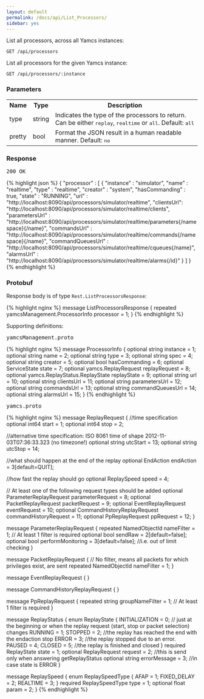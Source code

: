 ```yaml
---
layout: default
permalink: /docs/api/List_Processors/
sidebar: yes
---
```


List all processors, across all Yamcs instances:

    GET /api/processors

List all processors for the given Yamcs instance:

    GET /api/processors/:instance


### Parameters

<table class="inline">
  <tr>
    <th>Name</th>
    <th>Type</th>
    <th>Description</th>
  </tr>
  <tr>
    <td class="code">type</td>
    <td class="code">string</td>
    <td>Indicates the type of the processors to return. Can be either <tt>replay</tt>, <tt>realtime</tt> or <tt>all</tt>. Default: <tt>all</tt></td>
  </tr>
  <tr>
    <td class="code">pretty</td>
    <td class="code">bool</td>
    <td>Format the JSON result in a human readable manner. Default: <tt>no</tt></td>
  </tr>
</table> 


### Response

<pre class="header">200 OK</pre>
{% highlight json %}
{
  "processor" : [ {
    "instance" : "simulator",
    "name" : "realtime",
    "type" : "realtime",
    "creator" : "system",
    "hasCommanding" : true,
    "state" : "RUNNING",
    "url" : "http://localhost:8090/api/processors/simulator/realtime",
    "clientsUrl": "http://localhost:8090/api/processors/simulator/realtime/clients",
    "parametersUrl" : "http://localhost:8090/api/processors/simulator/realtime/parameters{/namespace}{/name}",
    "commandsUrl" : "http://localhost:8090/api/processors/simulator/realtime/commands{/namespace}{/name}",
    "commandQueuesUrl" : "http://localhost:8090/api/processors/simulator/realtime/cqueues{/name}",
    "alarmsUrl" : "http://localhost:8090/api/processors/simulator/realtime/alarms{/id}"
  } ]
}
{% endhighlight %}


### Protobuf

Response body is of type `Rest.ListProcessorsResponse`:

{% highlight nginx %}
message ListProcessorsResponse {
  repeated yamcsManagement.ProcessorInfo processor = 1;
}
{% endhighlight %}

Supporting definitions:

<pre class="r header">yamcsManagement.proto</pre>

{% highlight nginx %}
message ProcessorInfo {
  optional string instance = 1;
  optional string name = 2;
  optional string type = 3;
  optional string spec = 4;
  optional string creator = 5;
  optional bool hasCommanding = 6;
  optional ServiceState state = 7;
  optional yamcs.ReplayRequest replayRequest = 8;
  optional yamcs.ReplayStatus.ReplayState replayState = 9;
  optional string url = 10;
  optional string clientsUrl = 11;
  optional string parametersUrl = 12;
  optional string commandsUrl = 13;
  optional string commandQueuesUrl = 14;
  optional string alarmsUrl = 15;
}
{% endhighlight %}


<pre class="r header">yamcs.proto</pre>

{% highlight nginx %}
message ReplayRequest {
  //time specification
  optional int64 start = 1;
  optional int64 stop = 2;

  //alternative time specification: ISO 8061 time of shape 2012-11-03T07:36:33.323 (no timezone!)
  optional string utcStart = 13;
  optional string utcStop = 14;

  //what should happen at the end of the replay
  optional EndAction endAction = 3[default=QUIT];

  //how fast the replay should go
  optional ReplaySpeed speed = 4;

  // At least one of the following request types should be added
  optional ParameterReplayRequest parameterRequest = 8;
  optional PacketReplayRequest packetRequest = 9;
  optional EventReplayRequest eventRequest = 10;
  optional CommandHistoryReplayRequest commandHistoryRequest = 11;
  optional PpReplayRequest ppRequest = 12;
}

message ParameterReplayRequest {
  repeated NamedObjectId nameFilter = 1; // At least 1 filter is required
  optional bool sendRaw = 2[default=false];
  optional bool performMonitoring = 3[default=false]; //i.e. out of limit checking
}

message PacketReplayRequest {
  // No filter, means all packets for which privileges exist, are sent
  repeated NamedObjectId nameFilter = 1;
}

message EventReplayRequest {
}

message CommandHistoryReplayRequest {
}

message PpReplayRequest {
  repeated string groupNameFilter = 1; // At least 1 filter is required
}

message ReplayStatus {
   enum ReplayState {
     INITIALIZATION = 0; // just at the beginning or when the replay request (start, stop or packet selection) changes
     RUNNING = 1;
     STOPPED = 2; //the replay has reached the end with the endaction stop
     ERROR = 3;   //the replay stopped due to an error.
     PAUSED = 4;
     CLOSED = 5; //the replay is finished and closed
  }
  required ReplayState state = 1;
  optional ReplayRequest request = 2; //this is send only when answering getReplayStatus
  optional string errorMessage = 3; //in case state is ERROR
}

message ReplaySpeed {
  enum ReplaySpeedType {
    AFAP = 1;
    FIXED_DELAY = 2;
    REALTIME = 3;
  }
  required ReplaySpeedType type = 1;
  optional float param = 2;
}
{% endhighlight %}
